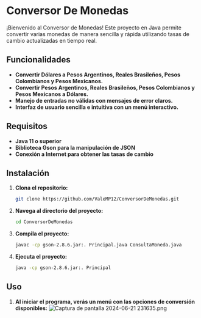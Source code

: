 # Conversor De Monedas

¡Bienvenido al Conversor de Monedas! Este proyecto en Java permite convertir varias monedas de manera sencilla y rápida utilizando tasas de cambio actualizadas en tiempo real.

## Funcionalidades

- **Convertir Dólares a Pesos Argentinos, Reales Brasileños, Pesos Colombianos y Pesos Mexicanos.**
- **Convertir Pesos Argentinos, Reales Brasileños, Pesos Colombianos y Pesos Mexicanos a Dólares.**
- **Manejo de entradas no válidas con mensajes de error claros.**
- **Interfaz de usuario sencilla e intuitiva con un menú interactivo.**

## Requisitos

- **Java 11 o superior**
- **Biblioteca Gson para la manipulación de JSON**
- **Conexión a Internet para obtener las tasas de cambio**

## Instalación

1. **Clona el repositorio:**
   ```sh
   git clone https://github.com/ValeMP12/ConversorDeMonedas.git
2. **Navega al directorio del proyecto:**
    ```sh
   cd ConversorDeMonedas
3. **Compila el proyecto:**
   ```sh
   javac -cp gson-2.8.6.jar:. Principal.java ConsultaMoneda.java
4. **Ejecuta el proyecto:**
   ```sh
   java -cp gson-2.8.6.jar:. Principal

## Uso
1. **Al iniciar el programa, verás un menú con las opciones de conversión disponibles:**
![Captura de pantalla 2024-06-21 231635.png](..%2F..%2F..%2FOneDrive%2FIm%E1genes%2FCapturas%20de%20pantalla%2FCaptura%20de%20pantalla%202024-06-21%20231635.png)